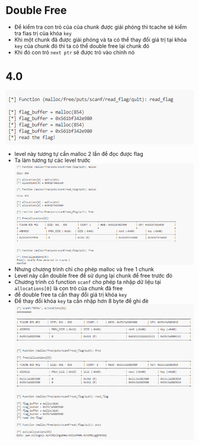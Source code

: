# Double Free
- Để kiểm tra con trỏ của của chunk được giải phóng thì tcache sẽ kiểm tra fias trị của khóa `key`
- Khi một chunk đã được giải phóng và ta có thể thay đổi giá trị tại khóa `key` của chunk đó thì ta có thể double free lại chunk đó
- Khi đó con trỏ `next ptr` sẽ được trỏ vào chính nó
# 4.0
![alt text](image.png)
- level này tương tự cần malloc 2 lần để đọc được flag
- Ta làm tương tự các level trước
![alt text](image-1.png)
- Nhưng chương trình chỉ cho phép malloc và free 1 chunk
- Level này cần double free để sử dụng lại chunk để free trước đó 
- Chương trình có function `scanf` cho phép ta nhập dữ liệu tại `allocations[0]` là con trỏ của chunk đã free 
- để double free ta cần thay đổi giá trị khóa `key` 
- Để thay đổi khóa `key` ta cần nhập hơn 8 byte để ghi đè
![alt text](image-2.png)


